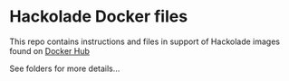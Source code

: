 # Hackolade Docker files

This repo contains instructions and files in support of Hackolade images found on [Docker Hub](https://hub.docker.com/u/hackolade)

See folders for more details...


